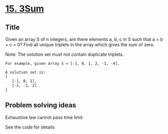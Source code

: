 # [15. 3Sum](https://leetcode.com/problems/3sum/)

## Title
Given an array S of n integers, are there elements a, b, c in S such that a + b + c = 0? Find all unique triplets in the array which gives the sum of zero.

Note: The solution set must not contain duplicate triplets.
```
For example, given array S = [-1, 0, 1, 2, -1, -4],

A solution set is:
[
   [-1, 0, 1],
   [-1, -1, 2]
]
```
## Problem solving ideas
Exhaustive law cannot pass time limit

See the code for details